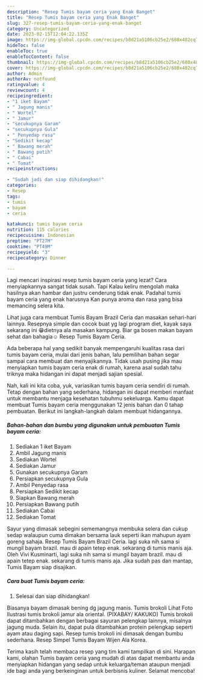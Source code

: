 ```yaml
---
description: "Resep Tumis bayam ceria yang Enak Banget"
title: "Resep Tumis bayam ceria yang Enak Banget"
slug: 327-resep-tumis-bayam-ceria-yang-enak-banget
category: Uncategorized
date: 2023-02-15T12:04:22.135Z
image: https://img-global.cpcdn.com/recipes/b8d21a5106cb25e2/680x482cq70/tumis-bayam-ceria-foto-resep-utama.jpg
hideToc: false
enableToc: true
enableTocContent: false
thumbnail: https://img-global.cpcdn.com/recipes/b8d21a5106cb25e2/680x482cq70/tumis-bayam-ceria-foto-resep-utama.jpg
cover: https://img-global.cpcdn.com/recipes/b8d21a5106cb25e2/680x482cq70/tumis-bayam-ceria-foto-resep-utama.jpg
author: Admin
authorAv: notfound
ratingvalue: 4
reviewcount: 4
recipeingredient:
- "1 iket Bayam"
- " Jagung manis"
- " Wortel"
- " Jamur"
- "secukupnya Garam"
- "secukupnya Gula"
- " Penyedap rasa"
- "Sedikit kecap"
- " Bawang merah"
- " Bawang putih"
- " Cabai"
- " Tomat"
recipeinstructions:

- "Sudah jadi dan siap dihidangkan!"
categories:
- Resep
tags:
- tumis
- bayam
- ceria

katakunci: tumis bayam ceria 
nutrition: 115 calories
recipecuisine: Indonesian
preptime: "PT27M"
cooktime: "PT49M"
recipeyield: "3"
recipecategory: Dinner

---
```



Lagi mencari inspirasi resep tumis bayam ceria yang lezat? Cara menyiapkannya sangat tidak susah. Tapi Kalau keliru mengolah maka hasilnya akan hambar dan justru cenderung tidak enak. Padahal tumis bayam ceria yang enak harusnya Kan punya aroma dan rasa yang bisa memancing selera kita.


Lihat juga cara membuat Tumis Bayam Brazil Ceria dan masakan sehari-hari lainnya. Resepnya simple dan cocok buat yg lagi program diet, kayak saya sekarang ini 😁dietnya ala masakan kampung. Biar ga bosen makan bayam sehat dan bahagia☺️ Resep Tumis Bayam Ceria.

Ada beberapa hal yang sedikit banyak mempengaruhi kualitas rasa dari tumis bayam ceria, mulai dari jenis bahan, lalu pemilihan bahan segar sampai cara membuat dan menyajikannya. Tidak usah pusing jika mau menyiapkan tumis bayam ceria enak di rumah, karena asal sudah tahu triknya maka hidangan ini dapat menjadi sajian spesial.


Nah, kali ini kita coba, yuk, variasikan tumis bayam ceria sendiri di rumah. Tetap dengan bahan yang sederhana, hidangan ini dapat memberi manfaat untuk membantu menjaga kesehatan tubuhmu sekeluarga. Kamu dapat membuat Tumis bayam ceria menggunakan 12 jenis bahan dan 0 tahap pembuatan. Berikut ini langkah-langkah dalam membuat hidangannya.

<!--inarticleads1-->

##### Bahan-bahan dan bumbu yang digunakan untuk pembuatan Tumis bayam ceria:

1. Sediakan 1 iket Bayam
1. Ambil  Jagung manis
1. Sediakan  Wortel
1. Sediakan  Jamur
1. Gunakan secukupnya Garam
1. Persiapkan secukupnya Gula
1. Ambil  Penyedap rasa
1. Persiapkan Sedikit kecap
1. Siapkan  Bawang merah
1. Persiapkan  Bawang putih
1. Sediakan  Cabai
1. Sediakan  Tomat


Sayur yang dimasak sebegini sememangnya membuka selera dan cukup sedap walaupun cuma dimakan bersama lauk seperti ikan mahupun ayam goreng sahaja. Resep Tumis Bayam Brazil Ceria. lagi suka nih sama si mungil bayam brazil. mau di apain tetep enak. sekarang di tumis manis aja. Oleh Vivi Kusminarti, lagi suka nih sama si mungil bayam brazil. mau di apain tetep enak. sekarang di tumis manis aja. Jika sudah pas dan mantap, Tumis Bayam siap disajikan. 

<!--inarticleads2-->

##### Cara buat Tumis bayam ceria:


1. Selesai dan siap dihidangkan!

Biasanya bayam dimasak bening dg jagung manis. Tumis brokoli Lihat Foto Ilustrasi tumis brokoli jamur ala oriental. (PIXABAY/ KAKUKO) Tumis brokoli dapat ditambahkan dengan berbagai sayuran pelengkap lainnya, misalnya jagung muda. Selain itu, dapat pula ditambahkan protein pelengkap seperti ayam atau daging sapi. Resep tumis brokoli ini dimasak dengan bumbu sederhana. Resep Simpel Tumis Bayam Wijen Ala Korea. 

Terima kasih telah membaca resep yang tim kami tampilkan di sini. Harapan kami, olahan Tumis bayam ceria yang mudah di atas dapat membantu anda menyiapkan hidangan yang sedap untuk keluarga/teman ataupun menjadi ide bagi anda yang berkeinginan untuk berbisnis kuliner. Selamat mencoba!
